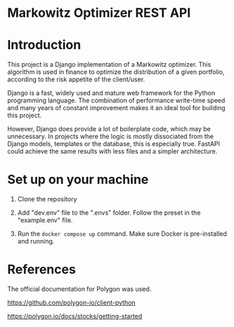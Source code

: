 # Markowitz Optimizer REST API

# Introduction

This project is a Django implementation of a Markowitz optimizer. This algorithm is used in finance to optimize the
distribution of a given portfolio, according to the risk appetite of the client/user.

Django is a fast, widely used and mature web framework for the Python programming language. The combination of
performance write-time speed and many years of constant improvement makes it an ideal tool for building this project.

However, Django does provide a lot of boilerplate code, which may be unnecessary. In projects where the logic is mostly
dissociated from the Django models, templates or the database, this is especially true. FastAPI could achieve the same
results with less files and a simpler architecture.

# Set up on your machine

1. Clone the repository

2. Add "dev.env" file to the ".envs" folder. Follow the preset in the "example.env" file.

3. Run the `docker compose up` command. Make sure Docker is pre-installed and running.

# References

The official documentation for Polygon was used.

https://github.com/polygon-io/client-python

https://polygon.io/docs/stocks/getting-started

